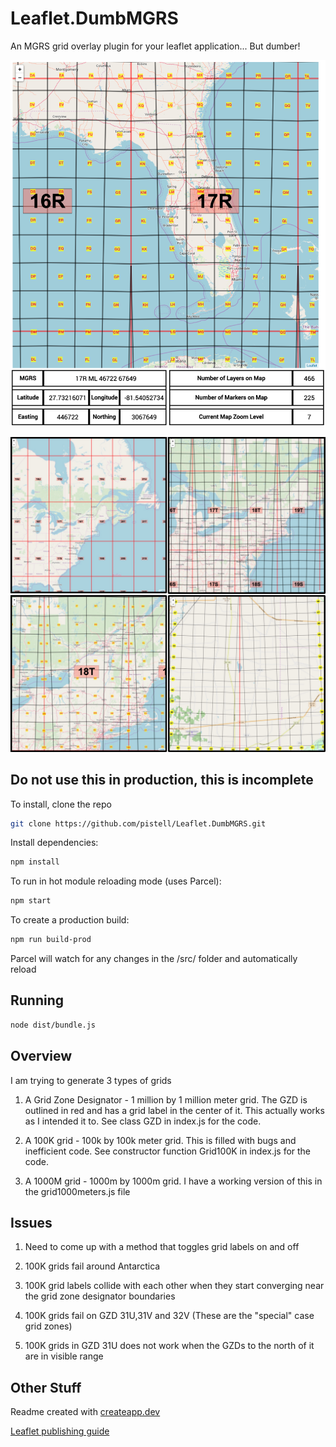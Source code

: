 # Leaflet.DumbMGRS

An MGRS grid overlay plugin for your leaflet application... But dumber!

![screenshot](./src/img/screenshot_27JAN_2.png)

![screenshot](./src/img/4square.jpg)

## Do not use this in production, this is incomplete

To install, clone the repo

```sh
git clone https://github.com/pistell/Leaflet.DumbMGRS.git
```

Install dependencies:

```sh
npm install
```

To run in hot module reloading mode (uses Parcel):

```sh
npm start
```

To create a production build:

```sh
npm run build-prod
```

Parcel will watch for any changes in the /src/ folder and automatically reload

## Running

```sh
node dist/bundle.js
```

## Overview

I am trying to generate 3 types of grids

1. A Grid Zone Designator - 1 million by 1 million meter grid. The GZD is outlined in red and has a grid label in the center of it. This actually works as I intended it to. See class GZD in index.js for the code.

2. A 100K grid - 100k by 100k meter grid. This is filled with bugs and inefficient code. See constructor function Grid100K in index.js for the code.

3. A 1000M grid - 1000m by 1000m grid. I have a working version of this in the grid1000meters.js file

## Issues

1. Need to come up with a method that toggles grid labels on and off

2. 100K grids fail around Antarctica

3. 100K grid labels collide with each other when they start converging near the grid zone designator boundaries

4. 100K grids fail on GZD 31U,31V and 32V (These are the "special" case grid zones)

5. 100K grids in GZD 31U does not work when the GZDs to the north of it are in visible range

## Other Stuff

Readme created with [createapp.dev](https://createapp.dev/)

[Leaflet publishing guide](https://github.com/Leaflet/Leaflet/blob/master/PLUGIN-GUIDE.md)

